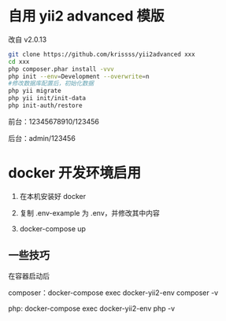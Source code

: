 # 自用 yii2 advanced 模版

改自 v2.0.13

```bash
git clone https://github.com/krissss/yii2advanced xxx
cd xxx
php composer.phar install -vvv
php init --env=Development --overwrite=n
#修改数据库配置后，初始化数据
php yii migrate
php yii init/init-data
php init-auth/restore
```

前台：12345678910/123456

后台：admin/123456

# docker 开发环境启用

1. 在本机安装好 docker

2. 复制 .env-example 为 .env，并修改其中内容

3. docker-compose up

## 一些技巧

在容器启动后

composer：docker-compose exec docker-yii2-env composer -v

php: docker-compose exec docker-yii2-env php -v

